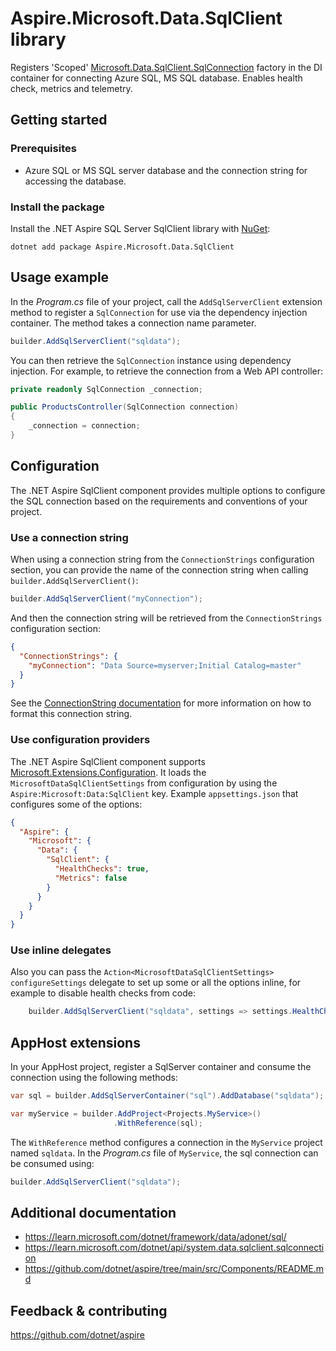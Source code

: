 # Aspire.Microsoft.Data.SqlClient library

Registers 'Scoped' [Microsoft.Data.SqlClient.SqlConnection](https://learn.microsoft.com/dotnet/api/microsoft.data.sqlclient.sqlconnection) factory in the DI container for connecting Azure SQL, MS SQL database. Enables health check, metrics and telemetry.

## Getting started

### Prerequisites

- Azure SQL or MS SQL server database and the connection string for accessing the database.

### Install the package

Install the .NET Aspire SQL Server SqlClient library with [NuGet](https://www.nuget.org):

```dotnetcli
dotnet add package Aspire.Microsoft.Data.SqlClient
```

## Usage example

In the _Program.cs_ file of your project, call the `AddSqlServerClient` extension method to register a `SqlConnection` for use via the dependency injection container. The method takes a connection name parameter.

```csharp
builder.AddSqlServerClient("sqldata");
```

You can then retrieve the `SqlConnection` instance using dependency injection. For example, to retrieve the connection from a Web API controller:

```csharp
private readonly SqlConnection _connection;

public ProductsController(SqlConnection connection)
{
    _connection = connection;
}
```

## Configuration

The .NET Aspire SqlClient component provides multiple options to configure the SQL connection based on the requirements and conventions of your project.

### Use a connection string

When using a connection string from the `ConnectionStrings` configuration section, you can provide the name of the connection string when calling `builder.AddSqlServerClient()`:

```csharp
builder.AddSqlServerClient("myConnection");
```

And then the connection string will be retrieved from the `ConnectionStrings` configuration section:

```json
{
  "ConnectionStrings": {
    "myConnection": "Data Source=myserver;Initial Catalog=master"
  }
}
```

See the [ConnectionString documentation](https://learn.microsoft.com/dotnet/api/system.data.sqlclient.sqlconnection.connectionstring#remarks) for more information on how to format this connection string.

### Use configuration providers

The .NET Aspire SqlClient component supports [Microsoft.Extensions.Configuration](https://learn.microsoft.com/dotnet/api/microsoft.extensions.configuration). It loads the `MicrosoftDataSqlClientSettings` from configuration by using the `Aspire:Microsoft:Data:SqlClient` key. Example `appsettings.json` that configures some of the options:

```json
{
  "Aspire": {
    "Microsoft": {
      "Data": {
        "SqlClient": {
          "HealthChecks": true,
          "Metrics": false
        }
      }
    }
  }
}
```

### Use inline delegates

Also you can pass the `Action<MicrosoftDataSqlClientSettings> configureSettings` delegate to set up some or all the options inline, for example to disable health checks from code:

```csharp
    builder.AddSqlServerClient("sqldata", settings => settings.HealthChecks = false);
```

## AppHost extensions

In your AppHost project, register a SqlServer container and consume the connection using the following methods:

```csharp
var sql = builder.AddSqlServerContainer("sql").AddDatabase("sqldata");

var myService = builder.AddProject<Projects.MyService>()
                       .WithReference(sql);
```

The `WithReference` method configures a connection in the `MyService` project named `sqldata`. In the _Program.cs_ file of `MyService`, the sql connection can be consumed using:

```csharp
builder.AddSqlServerClient("sqldata");
```

## Additional documentation

* https://learn.microsoft.com/dotnet/framework/data/adonet/sql/
* https://learn.microsoft.com/dotnet/api/system.data.sqlclient.sqlconnection
* https://github.com/dotnet/aspire/tree/main/src/Components/README.md

## Feedback & contributing

https://github.com/dotnet/aspire
